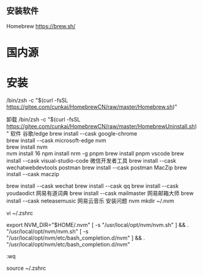 ## 安装软件
Homebrew https://brew.sh/
# 国内源
# 安装 

/bin/zsh -c "$(curl -fsSL https://gitee.com/cunkai/HomebrewCN/raw/master/Homebrew.sh)"

卸载
/bin/zsh -c "$(curl -fsSL https://gitee.com/cunkai/HomebrewCN/raw/master/HomebrewUninstall.sh)"
软件
 谷歌/edge
brew install --cask google-chrome  
brew install --cask microsoft-edge
nvm    
brew install nvm   
nvm install 16
npm install nrm -g
pnpm
brew install pnpm
vscode
brew install --cask visual-studio-code
微信开发者工具
brew install --cask wechatwebdevtools
postman
brew install --cask postman
MacZip
brew install --cask maczip

brew install --cask wechat
brew install --cask qq
brew install --cask youdaodict   网易有道词典
brew install --cask mailmaster   网易邮箱大师
brew install --cask neteasemusic 网易云音乐
安装问题
nvm
mkdir ~/.nvm

vi ~/.zshrc

export NVM_DIR="$HOME/.nvm"
[ -s "/usr/local/opt/nvm/nvm.sh" ] && . "/usr/local/opt/nvm/nvm.sh"
[ -s "/usr/local/opt/nvm/etc/bash_completion.d/nvm" ] && . "/usr/local/opt/nvm/etc/bash_completion.d/nvm"

:wq

source ~/.zshrc

